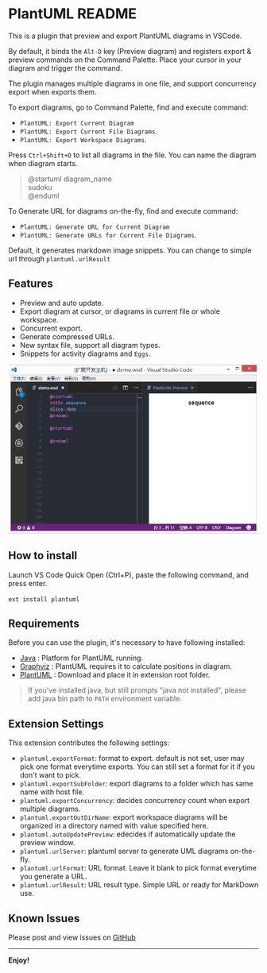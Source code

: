 # PlantUML README

This is a plugin that preview and export PlantUML diagrams in VSCode.

By default, it binds the `Alt-D` key (Preview diagram) and registers export & preview commands on the Command Palette. 
Place your cursor in your diagram and trigger the command.

The plugin manages multiple diagrams in one file, and support concurrency export when exports them.

To export diagrams, go to Command Palette, find and execute command:
- `PlantUML: Export Current Diagram` 
- `PlantUML: Export Current File Diagrams`.
- `PlantUML: Export Workspace Diagrams`.


Press `Ctrl+Shift+O` to list all diagrams in the file. You can name the diagram when diagram starts.

> @startuml diagram_name<br/>
> sudoku<br/>
> @enduml

To Generate URL for diagrams on-the-fly, find and execute command:
- `PlantUML: Generate URL for Current Diagram` 
- `PlantUML: Generate URLs for Current File Diagrams`.

Default, it generates markdown image snippets. You can change to simple url through `plantuml.urlResult`

## Features

- Preview and auto update.
- Export diagram at cursor, or diagrams in current file or whole workspace.
- Concurrent export.
- Generate compressed URLs.
- New syntax file, support all diagram types.
- Snippets for activity diagrams and `Eggs`.

![demo](images/demo.gif "demo")

## How to install

Launch VS Code Quick Open (Ctrl+P), paste the following command, and press enter.

`ext install plantuml`

## Requirements

Before you can use the plugin, it's necessary to have following installed:

* [Java][Java] : Platform for PlantUML running.
* [Graphviz][Graphviz] : PlantUML requires it to calculate positions in diagram.
* [PlantUML][PlantUML] : Download and place it in extension root folder.

[Java]: http://java.com/en/download/ "Download Java"
[Graphviz]: http://www.graphviz.org/Download..php "Download Graphviz"
[PlantUML]: http://plantuml.com/download "Download PlantUML"

> If you've installed java, but still prompts "java not installed", please add java bin path to `PATH` environment variable.

## Extension Settings

This extension contributes the following settings:

- `plantuml.exportFormat`: format to export. default is not set, user may pick one format everytime exports. You can still set a format for it if you don't want to pick.
- `plantuml.exportSubFolder`: export diagrams to a folder which has same name with host file.
- `plantuml.exportConcurrency`: decides concurrency count when export multiple diagrams.
- `plantuml.exportOutDirName`: export workspace diagrams will be organized in a directory named with value specified here.
- `plantuml.autoUpdatePreview`: edecides if automatically update the preview window.
- `plantuml.urlServer`: plantuml server to generate UML diagrams on-the-fly.
- `plantuml.urlFormat`: URL format. Leave it blank to pick format everytime you generate a URL.
- `plantuml.urlResult`: URL result type. Simple URL or ready for MarkDown use.


## Known Issues

Please post and view issues on [GitHub][issues]

[issues]: https://github.com/qjebbs/vscode-plantuml/issues "Post issues"

-----------------------------------------------------------------------------------------------------------

**Enjoy!**